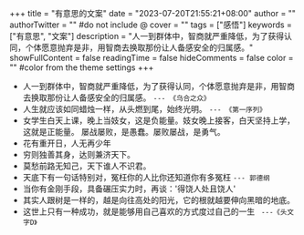 +++
title = "有意思的文案"
date = "2023-07-20T21:55:21+08:00"
author = ""
authorTwitter = "" #do not include @
cover = ""
tags = ["感悟"]
keywords = ["有意思", "文案"]
description = "人一到群体中，智商就严重降低，为了获得认同，个体愿意抛弃是非，用智商去换取那份让人备感安全的归属感。"
showFullContent = false
readingTime = false
hideComments = false
color = "" #color from the theme settings
+++

* 人一到群体中，智商就严重降低，为了获得认同，个体愿意抛弃是非，用智商去换取那份让人备感安全的归属感。 `--- 《乌合之众》`
* 人生就应该如同蜡烛一样，从头燃到尾，始终光明。 `--- 《第一序列》`
* 女学生白天上课，晚上当妓女，这是负能量。妓女晚上接客，白天坚持上学，这就是正能量。
  屡战屡败，是愚蠢。屡败屡战，是勇气。
* 花有重开日，人无再少年
* 穷则独善其身，达则兼济天下。
* 莫愁前路无知己，天下谁人不识君。
* 天底下有一句话特别对，冤枉你的人比你还知道你有多冤枉 `--- 郭德纲`
* 当你有金刚手段，具备碾压实力时，再谈：'得饶人处且饶人'
* 其实人跟树是一样的，越是向往高处的阳光，它的根就越要伸向黑暗的地底。
* 这世上只有一种成功，就是能够用自己喜欢的方式度过自己的一生 ` ---《头文字D》`
